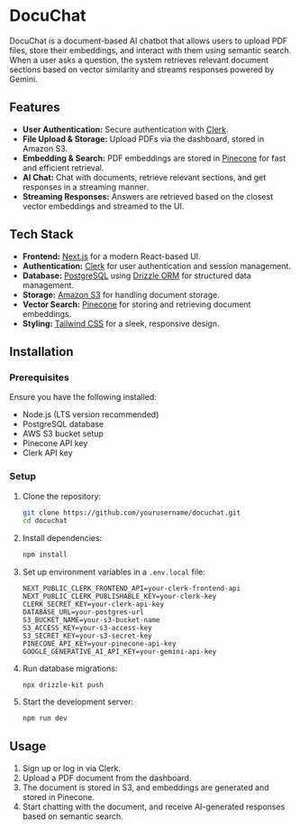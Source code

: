 # DocuChat

DocuChat is a document-based AI chatbot that allows users to upload PDF files, store their embeddings, and interact with them using semantic search. When a user asks a question, the system retrieves relevant document sections based on vector similarity and streams responses powered by Gemini.

## Features

- **User Authentication:** Secure authentication with [Clerk](https://clerk.com/).
- **File Upload & Storage:** Upload PDFs via the dashboard, stored in Amazon S3.
- **Embedding & Search:** PDF embeddings are stored in [Pinecone](https://www.pinecone.io/) for fast and efficient retrieval.
- **AI Chat:** Chat with documents, retrieve relevant sections, and get responses in a streaming manner.
- **Streaming Responses:** Answers are retrieved based on the closest vector embeddings and streamed to the UI.

## Tech Stack

- **Frontend:** [Next.js](https://nextjs.org/) for a modern React-based UI.
- **Authentication:** [Clerk](https://clerk.com/) for user authentication and session management.
- **Database:** [PostgreSQL](https://www.postgresql.org/) using [Drizzle ORM](https://orm.drizzle.team/) for structured data management.
- **Storage:** [Amazon S3](https://aws.amazon.com/s3/) for handling document storage.
- **Vector Search:** [Pinecone](https://www.pinecone.io/) for storing and retrieving document embeddings.
- **Styling:** [Tailwind CSS](https://tailwindcss.com/) for a sleek, responsive design.

## Installation

### Prerequisites

Ensure you have the following installed:
- Node.js (LTS version recommended)
- PostgreSQL database
- AWS S3 bucket setup
- Pinecone API key
- Clerk API key

### Setup

1. Clone the repository:
   ```sh
   git clone https://github.com/yourusername/docuchat.git
   cd docuchat
   ```

2. Install dependencies:
   ```sh
   npm install
   ```

3. Set up environment variables in a `.env.local` file:
   ```env
   NEXT_PUBLIC_CLERK_FRONTEND_API=your-clerk-frontend-api
   NEXT_PUBLIC_CLERK_PUBLISHABLE_KEY=your-clerk-key
   CLERK_SECRET_KEY=your-clerk-api-key
   DATABASE_URL=your-postgres-url
   S3_BUCKET_NAME=your-s3-bucket-name
   S3_ACCESS_KEY=your-s3-access-key
   S3_SECRET_KEY=your-s3-secret-key
   PINECONE_API_KEY=your-pinecone-api-key
   GOOGLE_GENERATIVE_AI_API_KEY=your-gemini-api-key
   ```
4. Run database migrations:
   ```
   npx drizzle-kit push
   ```

5. Start the development server:
   ```sh
   npm run dev
   ```

## Usage

1. Sign up or log in via Clerk.
2. Upload a PDF document from the dashboard.
3. The document is stored in S3, and embeddings are generated and stored in Pinecone.
4. Start chatting with the document, and receive AI-generated responses based on semantic search.
